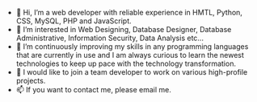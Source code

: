 - 👋 Hi, I’m a web developer with reliable experience in HMTL, Python, CSS, MySQL, PHP and JavaScript.
- 👀 I’m interested in Web Designing, Database Designer, Database Administrative, Information Security, Data Analysis etc...
- 🌱 I’m continuously improving my skills in any programming languages that are currently in use and I am always curious to learn the newest technologies to keep up pace with the technology transformation.
- 💞️ I would like to join a team developer to work on various high-profile projects.
- 📫 If you want to contact me, please email me.

